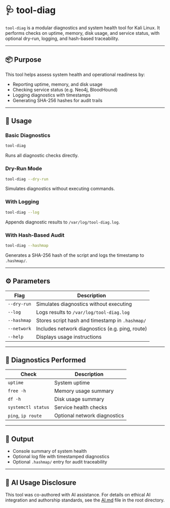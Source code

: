 # 🩺 tool-diag

`tool-diag` is a modular diagnostics and system health tool for Kali Linux. It performs checks on uptime, memory, disk usage, and service status, with optional dry-run, logging, and hash-based traceability.

---

## 📦 Purpose

This tool helps assess system health and operational readiness by:

- Reporting uptime, memory, and disk usage
- Checking service status (e.g. Neo4j, BloodHound)
- Logging diagnostics with timestamps
- Generating SHA-256 hashes for audit trails

---

## 🚀 Usage

### Basic Diagnostics
```bash
tool-diag
```
Runs all diagnostic checks directly.

### Dry-Run Mode
```bash
tool-diag --dry-run
```
Simulates diagnostics without executing commands.

### With Logging
```bash
tool-diag --log
```
Appends diagnostic results to `/var/log/tool-diag.log`.

### With Hash-Based Audit
```bash
tool-diag --hashmap
```
Generates a SHA-256 hash of the script and logs the timestamp to `.hashmap/`.

---

## ⚙️ Parameters

| Flag         | Description                                      |
|--------------|--------------------------------------------------|
| `--dry-run`  | Simulates diagnostics without executing          |
| `--log`      | Logs results to `/var/log/tool-diag.log`         |
| `--hashmap`  | Stores script hash and timestamp in `.hashmap/`  |
| `--network`  | Includes network diagnostics (e.g. ping, route)  |
| `--help`     | Displays usage instructions                      |

---

## 🔧 Diagnostics Performed

| Check              | Description                                |
|--------------------|--------------------------------------------|
| `uptime`           | System uptime                              |
| `free -h`          | Memory usage summary                       |
| `df -h`            | Disk usage summary                         |
| `systemctl status` | Service health checks                      |
| `ping`, `ip route` | Optional network diagnostics               |

---

## 📁 Output

- Console summary of system health
- Optional log file with timestamped diagnostics
- Optional `.hashmap/` entry for audit traceability

---

## 🤖 AI Usage Disclosure

This tool was co-authored with AI assistance. For details on ethical AI integration and authorship standards, see the [AI.md](https://github.com/Mark-a-Hamilton/Mark-a-Hamilton.github.io/AI.md) file in the root directory.

